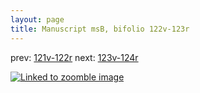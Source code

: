 ```yaml
---
layout: page
title: Manuscript msB, bifolio 122v-123r
---
```


prev: [121v-122r](../121v-122r/) next: [123v-124r](../123v-124r/)



[![Linked to zoomble image](http://www.homermultitext.org/iipsrv?IIIF=/project/homer/pyramidal/deepzoom/hmt/vbbifolio/v1/vb_122v_123r.tif/full/2000,/0/default.jpg)](http://www.homermultitext.org/ict2/?urn=urn:cite2:hmt:vbbifolio.v1:vb_122v_123r)

